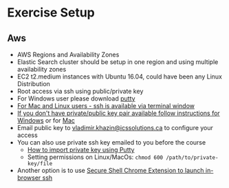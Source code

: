 # Exercise Setup #

## Aws ##
* AWS Regions and Availability Zones
* Elastic Search cluster should be setup in one region and using multiple availability zones
* EC2 t2.medium instances with Ubuntu 16.04, could have been any Linux Distribution
* Root access via ssh using public/private key
* For Windows user please download <a href="http://www.chiark.greenend.org.uk/~sgtatham/putty/download.html" target="_blank">putty
* For Mac and Linux users - ssh is available via terminal window
* If you don't have private/public key pair available follow instructions for <a href="https://docs.joyent.com/public-cloud/getting-started/ssh-keys/generating-an-ssh-key-manually/manually-generating-your-ssh-key-in-windows" target="_blank"> Windows</a> or for <a href="https://docs.joyent.com/public-cloud/getting-started/ssh-keys/generating-an-ssh-key-manually/manually-generating-your-ssh-key-in-mac-os-x" target="_blank">Mac</a>
* Email public key to <a href="mailto:vladimir.khazin@icssolutions.ca" target="_blank">vladimir.khazin@icssolutions.ca</a> to configure your access
* You can also use private ssh key emailed to you before the course
  * <a href="https://www.electrictoolbox.com/putty-rsa-dsa-keys/" target="_blank">How to import private key using Putty</a>
  * Setting permissions on Linux/MacOs: ```chmod 600 /path/to/private-key/file```
* Another option is to use <a href="https://chrome.google.com/webstore/detail/secure-shell/pnhechapfaindjhompbnflcldabbghjo?utm_source=chrome-ntp-icon" target="_blank">Secure Shell Chrome Extension to launch in-browser ssh</a>